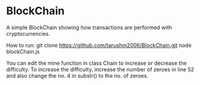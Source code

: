 # BlockChain
A simple BlockChain showing how transactions are performed with cryptocurrencies.

How to run:
git clone https://github.com/tarushm2006/BlockChain.git
node blockChain.js

You can edit the mine function in class Chain to increase or decrease the difficulty.
To increase the difficulty, increase the number of zeroes in line 52 and also change the no. 4 in substr() to the no. of zeroes.
